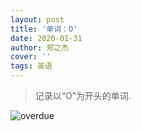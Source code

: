 ```yaml
---
layout: post
title: '单词：O'
date: 2020-01-31
author: 郑之杰
cover: ''
tags: 英语
---
```


> 记录以“O”为开头的单词.


![overdue](https://img.imgdb.cn/item/604c2bf55aedab222c206367.jpg)


